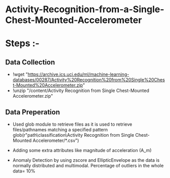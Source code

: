 Activity-Recognition-from-a-Single-Chest-Mounted-Accelerometer
==============================================================
Steps :- 
========
## Data Collection

* !wget "https://archive.ics.uci.edu/ml/machine-learning-databases/00287/Activity%20Recognition%20from%20Single%20Chest-Mounted%20Accelerometer.zip"
* !unzip "/content/Activity Recognition from Single Chest-Mounted Accelerometer.zip"

## Data Preperation

* Used glob module to retrieve files as it is used to retrieve files/pathnames matching a specified pattern
  glob(r"path\classification\Activity Recognition from Single Chest-Mounted Accelerometer/*.csv")
       
* Adding some extra attributes like magnitude of acceleration (A_m)
       
* Anomaly Detection by using zscore and EllipticEnvelope as the data is normally distributed and multimodal.
  Percentage of outliers in the whole data= 10%
       

       

